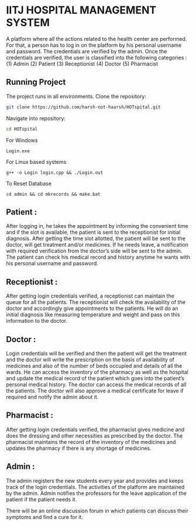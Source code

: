 # IITJ HOSPITAL MANAGEMENT SYSTEM


A platform where all the actions related to the health center are performed. For that, a person has to log in on the platform by his personal username and password. The credentials are verified by the admin. Once the credentials are verified, the user is classified into the following  categories : (1) Admin (2) Patient (3) Receptionist (4) Doctor (5) Pharmacist


## Running Project
The project runs in all environments.
Clone the repository:
```bash
git clone https://github.com/harsh-not-haarsh/HOTspital.git
```

Navigate into repository:
``` bash
cd HOTspital
```

For Windows
```
Login.exe
```
For Linux based systems
```
g++ -o Login login.cpp && ./Login.out
```

To Reset Database
```
cd admin && cd mkrecords && make.bat
```


## Patient :

After logging in, he takes the appointment by informing the convenient time and if the slot is available, the patient is sent to the receptionist for initial diagnosis. After getting the time slot allotted, the patient will be sent to the doctor, will get treatment and/or medicines. If he needs leave, a notification with required verification from the doctor’s side will be sent to the admin. The patient can check his medical record and history anytime he wants with his personal username and password.


## Receptionist :

After getting login credentials verified, a receptionist can maintain the queue for all the patients. The receptionist will check the availability of the doctor and accordingly give appointments to the patients. He will do an initial diagnosis like measuring temperature and weight and pass on this information to the doctor.


## Doctor :

Login credentials will be verified and then the patient will get the treatment and the doctor will write the prescription on the basis of availability of medicines and also of the number of beds occupied and details of all the wards. He can access the inventory of the pharmacy as well as the hospital and update the medical record of the patient which goes into the patient’s personal medical history. The doctor can access the medical records of all the patients. The doctor will also approve a medical certificate for leave if required and notify the admin about it.


## Pharmacist :

After getting login credentials verified, the pharmacist gives medicine and does the dressing and other necessities as prescribed by the doctor. The pharmacist maintains the record of the inventory of the medicines and updates the pharmacy if there is any shortage of medicines.


## Admin :

The admin registers the new students every year and provides and keeps track of the login credentials. The activities of the platform are maintained by the admin. Admin notifies the professors for the leave application of the patient if the patient needs it.

There will be an online discussion forum in which patients can discuss their symptoms and find a cure for it.
